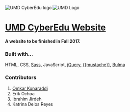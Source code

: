 ![UMD CyberEdu logo](./assets/CyberEdu_logo.png)
![UMD Logo](./assets/umd_logo.png)

# [UMD CyberEdu Website](https://umdcyberedu.github.io/website/)

**A website to be finished in Fall 2017.**

### Built with...
HTML,
CSS,
[Sass](http://sass-lang.com/),
JavaScript,
[jQuery](https://jquery.com/),
[{{mustache}}](https://mustache.github.io/),
[Bulma](http://bulma.io/)

### Contributors

1. [Omkar Konaraddi](https://konaraddio.github.io/)
2. Erik Ochoa
3. Ibrahim Jirdeh
4. Katrina Delos Reyes
